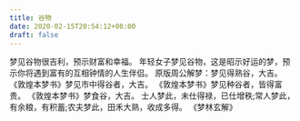 ```yaml
---
title: 谷物
date: 2020-02-15T20:54:12+08:00
draft: false
---
```


梦见谷物很吉利，预示财富和幸福。
年轻女子梦见谷物，这是昭示好运的梦，预示你将遇到富有的互相钟情的人生伴侣。
原版周公解梦：梦见得熟谷，大吉。
《敦煌本梦书》梦见市中得谷者，大吉。
《敦煌本梦书》梦见种谷者，皆得富贵。
《敦煌本梦书》梦食谷，大吉。
士人梦此，未仕得禄，已仕增秩;常人梦此，有余粮，有积蓄;农夫梦此，田禾大熟，收成多得。
《梦林玄解》